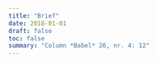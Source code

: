 ```yaml
---
title: "Brief"
date: 2018-01-01
draft: false
toc: false
summary: "Column *Babel* 26, nr. 4: 12"
---
```


